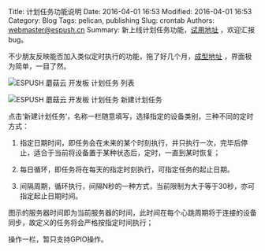 Title: 计划任务功能说明
Date: 2016-04-01 16:53
Modified: 2016-04-01 16:53
Category: Blog
Tags: pelican, publishing
Slug: crontab
Authors: webmaster@espush.cn
Summary: 新上线计划任务功能，[试用地址](https://espush.cn/webv2/crontab/) ，欢迎汇报bug。

不少朋友反映能否加入类似定时执行的功能，拖了好几个月，[成型地址](https://espush.cn/webv2/crontab/) ，界面极为简单，一目了然。

![ESPUSH 蘑菇云 开发板 计划任务 列表]({filename}/images/crontab/list.png)

![ESPUSH 蘑菇云 开发板 计划任务 新建计划任务]({filename}/images/crontab/save.png)

点击‘新建计划任务’，名称一栏随意填写，选择指定的设备类别，三种不同的定时方式：

1. 指定日期时间，即任务会在未来的某个时刻执行，并只执行一次，完毕后停止，适合于当前将设备置于某种状态后，定时，一直到某时恢复；

1. 每日循环，即任务将在每天的指定时刻执行，可指定任务的起止日期。

1. 间隔周期，循环执行，间隔N秒的一种方式，当前限制为大于等于30秒，亦可指定起止日期时间。

图示的服务器时间即为当前服务器的时间，此时间在每个心跳周期将于连接的设备同步，故定义的任务将会严格按指定时间执行；

操作一栏，暂只支持GPIO操作。

